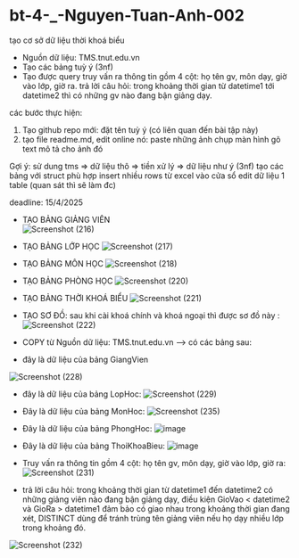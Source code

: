 # bt-4-_-Nguyen-Tuan-Anh-002
tạo cơ sở dữ liệu thời khoá biểu
 - Nguồn dữ liệu: TMS.tnut.edu.vn
 - Tạo các bảng tuỳ ý (3nf)
 - Tạo được query truy vấn ra thông tin gồm 4 cột: họ tên gv, môn dạy, giờ vào lớp, giờ ra.
   trả lời câu hỏi: trong khoảng thời gian từ datetime1 tới datetime2 thì có những gv nào đang bận giảng dạy.

các bước thực hiện:
1. Tạo github repo mới: đặt tên tuỳ ý (có liên quan đến bài tập này)
2. tạo file readme.md, edit online nó:
   paste những ảnh chụp màn hình
   gõ text mô tả cho ảnh đó

Gợi ý:
  sử dung tms => dữ liệu thô => tiền xử lý => dữ liệu như ý (3nf)
  tạo các bảng với struct phù hợp
  insert nhiều rows từ excel vào cửa sổ edit dữ liệu 1 table (quan sát thì sẽ làm đc)
  

deadline: 15/4/2025

- TẠO BẢNG GIẢNG VIÊN  
![Screenshot (216)](https://github.com/user-attachments/assets/d2518cd5-e141-4883-b420-47b91c2c6b23)

- TẠO BẢNG LỚP HỌC
![Screenshot (217)](https://github.com/user-attachments/assets/91a3c1a4-0ee7-4ab5-a1c6-735710b45e92)

- TẠO BẢNG MÔN HỌC
![Screenshot (218)](https://github.com/user-attachments/assets/ae80b7f7-aaae-4646-8812-1beafdd0535d)

- TẠO BẢNG PHÒNG HỌC
![Screenshot (220)](https://github.com/user-attachments/assets/2a4fcee8-4c5a-4a63-ad2a-0a3c84da0154)

- TẠO BẢNG THỜI KHOÁ BIỂU
![Screenshot (221)](https://github.com/user-attachments/assets/5615b084-c7a2-47bf-b46d-6c585cac07d1)

- TẠO SƠ ĐỒ:
  sau khi cài khoá chính và khoá ngoại thì được sơ đồ này :
![Screenshot (222)](https://github.com/user-attachments/assets/029c9c18-94f5-4fbf-b5fa-4199c15300a2)

- COPY từ Nguồn dữ liệu: TMS.tnut.edu.vn --> có các bảng sau:
- đây là dữ liệu của bảng GiangVien

![Screenshot (228)](https://github.com/user-attachments/assets/ce7d4264-cd2f-4422-89aa-28204153a5e0)

- đây là dữ liệu của bảng LopHoc:
  ![Screenshot (229)](https://github.com/user-attachments/assets/ddc55e26-7edf-4355-8762-358081e8856d)

- Đây là dữ liệu của bảng MonHoc:
![Screenshot (235)](https://github.com/user-attachments/assets/338a83fb-4a29-4fb2-af42-6a1d0b38b462)

- Đây là dữ liệu của bảng PhongHoc:
![image](https://github.com/user-attachments/assets/77102c30-afd8-4d8a-bb8b-d2e463b5148d)

- Đây là dữ liệu của bảng ThoiKhoaBieu:
  ![image](https://github.com/user-attachments/assets/913bef54-87ae-4980-8ae3-23fdc34aa56f)

-  Truy vấn ra thông tin gồm 4 cột: họ tên gv, môn dạy, giờ vào lớp, giờ ra:
  ![Screenshot (231)](https://github.com/user-attachments/assets/d1d08640-8515-4677-a2ca-2f4edd7e3efa)


- trả lời câu hỏi: trong khoảng thời gian từ datetime1 đến datetime2 có những giảng viên nào đang bận giảng dạy, điều kiện GioVao < datetime2 và GioRa > datetime1 đảm bảo có giao nhau trong khoảng thời gian đang xét, DISTINCT dùng để tránh trùng tên giảng viên nếu họ dạy nhiều lớp trong khoảng đó.

![Screenshot (232)](https://github.com/user-attachments/assets/c5fbd9be-65f1-4651-852f-9bfb1122e2f8)
